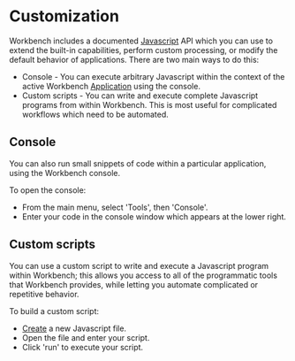 Customization
=============

Workbench includes a documented [Javascript](https://developer.mozilla.org/en/javascript/) API which you can use to extend the built-in capabilities, perform custom processing, or modify the default behavior of applications. There are two main ways to do this:

* Console - You can execute arbitrary Javascript within the context of the active Workbench [Application](application) using the console.
* Custom scripts - You can write and execute complete Javascript programs from within Workbench. This is most useful for complicated workflows which need to be automated.


Console
-------

You can also run small snippets of code within a particular application, using the Workbench console. 

To open the console:

* From the main menu, select 'Tools', then 'Console'.
* Enter your code in the console window which appears at the lower right.

Custom scripts
--------------

You can use a custom script to write and execute a Javascript program within Workbench; this allows you access to all of the programmatic tools that Workbench provides, while letting you automate complicated or repetitive behavior. 

To build a custom script:

* [Create](files) a new Javascript file. 
* Open the file and enter your script.
* Click 'run' to execute your script.





